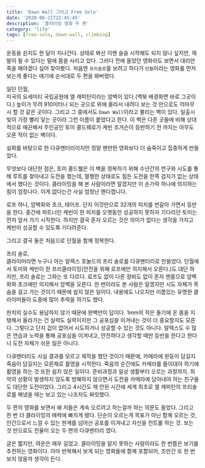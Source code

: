 ```yaml
---
title: 'Dawn Wall 그리고 Free Solo'
date: '2020-06-21T22:45:45'
description: '클라이밍 영화 두 편'
category: 'life'
tags: [free-solo, dawn-wall, climbing]
---
```


운동을 쉰지도 한 달이 지나간다. 상태로 봐선 이젠 슬슬 시작해도 되지 않나 싶지만, 재발이 될 수 있다는 말에 몸을 사리고 있다. 그러다 전에 들었던 영화라도 보면서 대리만족을 해야겠다 싶어 찾아봤다. 처음엔 `프리솔로`를 보려고 하다가 `던월`이라는 영화를 먼저 보는게 좋다는 얘기에 순서대로 두 편을 봐버렸다.

일단 던월,  
미국의 요세미티 국립공원에 엘 캐피탄이라는 암벽이 있다.(맥북 배경화면 바로 그곳이다.) 높이가 무려 910미터나 되는 곳으로 위에 올라서 내려다 보는 것 만으로도 어마무시 할 것 같은 곳이다.
그리고 그 중에서도 `Dawn Wall`이라고 불리는 벽이 있다. 일출시 빛이 가장 빨리 닿는 곳이라 그런 이름이 붙었다고 한다. 이 벽은 다른 곳들에 비해 상대적으로 매끈해서 주인공인 토미 콜드웨로가 케빈 조거슨이 등반하기 전 까지는 아무도 오른 적이 없는 벽이다.

실화를 바탕으로 한 다큐멘터리이지만 정말 왠만한 영화보다 더 숨죽이고 집중하게 만들었다.

무엇보다 대단한 점은, 토미 콜드웰은 이 벽을 정복하기 위해 수년간의 연구와 시도를 통해 루트를 찾아내고 도전을 했는데, 멀쩡한 상태로도 힘든 도전을 한쪽 검지가 없는 상태에서 했다는 것이다. 클라이밍을 해 본 사람이라면 알겠지만 이 손가락 하나에 의지하는 힘이 엄청나다. 이게 없다는건 사실 엄청난 핸디캡니다.

로프 하나, 암벽화와 초크, 테이프. 단지 이것만으로 32개의 피치를 번갈아 가면서 등반을 한다. 중간에 파트너인 케빈이 한 피치를 오랫동안 성공하지 못하자 기다리던 토미는 먼저 앞서 가기 시작한다. 하지만 결국 혼자 오르는 것은 의미가 없다는 생각을 가지고 케빈이 성공할 수 있도록 기다려준다.

그리고 결국 둘은 처음으로 던월을 함께 정복한다.

프리 솔로,  
클라이머라면 누구나 아는 알렉스 호놀드의 프리 솔로를 다큐멘터리로 만들었다. 던월에서 토미와 케빈이 한 프리클라이밍(안전을 위해 로프에만 의지해서 오른다.)도 대단 하지만, 프리 솔로는 그와는 또 다르다. 로프도 없이 다른 장비도 없이 혼자 맨몸으로 암벽화와 초크에만 의지해서 암벽을 오른다. 한 번이라도 본 사람은 알겠지만 시도 자체가 목숨을 걸고 가는 것이기 때문에 쉽지 않은 일이다. 내용에도 나오지만 이름있는 유명한 클라이머들이 도중에 많이 추락을 하기도 했다.

한치의 실수도 용납하지 않기 때문에 완벽만이 답이다. 1mm의 작은 돌기에 온 몸을 지탱해서 올라가는 건 실력도 실력이지만 그 공포심을 이겨내는 것이 더 중요할지도 모른다. 그렇다고 단지 겁이 없어서 시도하거나 성공할 수 있는 것도 아니다. 알렉스도 수 많은 연습과 노력을 통해 공포심을 이겨내고, 안전하다고 생각할 때만 등반을 한다고 한다니 도전 자체가 쉬운 일은 아니다.

다큐멘터리도 사실 결과를 모르고 제작을 했던 것이기 때문에, 카메라에 완등이 담길지 죽음이 담길지는 모른채로 촬영을 시작한다. 죽음의 순간에도 카메라를 들이대야 하기에 촬영을 하는 것 또한 쉽지 않은 일이다. 준비과정과 일상 생활부터 오르는 과정까지. 최악의 상황이 발생하지 않도록 방해하지 않으면서 도전을 카메라에 담아내야 하는 친구들도 대단한 도전이었다. 그리고 4시간도 채 안된 시간에 세계 최초로 엘 캐피탄의 프리솔로를 해냈을 때는 보고 있는 나조차도 짜릿했다.

두 편의 영화를 보면서 왜 저들은 계속 오르려고 하는걸까 하는 의문도 들었다. 그리고 한 번 더 클라이밍의 매력에 빠지게 됐다. 단순이 오르는게 목표가 아닌 함께 오르는 것, 인간으로서 느낄 수 있는 한계를 넘어선 공포를 이겨내고 자신을 컨트롤 하는 것. 보는 것 만으로도 전율이 오는 두 편의 다큐멘터리 였다.

글은 짧지만, 여운은 매우 길었고. 클라이밍을 알지 못하는 사람이라도 한 번쯤은 보기를 추천하는 영화이다.
아마 반복해서 보게 되는 영화들에 함께 포함되어, 조만간 또 한 번 보지 않을까 생각이 든다.
